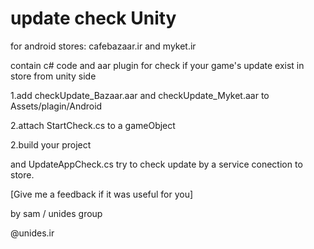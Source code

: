 # update check Unity
for android stores: cafebazaar.ir and myket.ir

contain c# code and aar plugin for check if your game's update exist in store from unity side

 1.add checkUpdate_Bazaar.aar and checkUpdate_Myket.aar to Assets/plagin/Android
 
 2.attach StartCheck.cs to a gameObject
 
 2.build your project 
 
 and UpdateAppCheck.cs try to check update by a service conection to store.

 [Give me a feedback if it was useful for you]
 
 by sam / unides group
 
 @unides.ir

